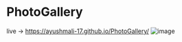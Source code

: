 # PhotoGallery
live -> https://ayushmali-17.github.io/PhotoGallery/
![image](https://github.com/user-attachments/assets/6f4bf947-df74-4a42-8f1b-6a22b115a3ab)
